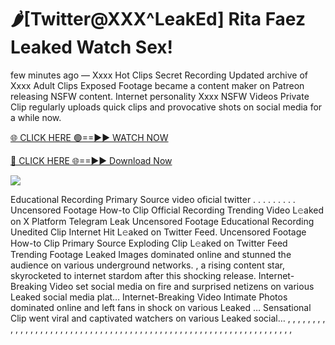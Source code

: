 # 🌶️[Twitter@XXX^LeakEd] Rita Faez Leaked Watch Sex!

few minutes ago — Xxxx Hot Clips Secret Recording Updated archive of Xxxx Adult Clips Exposed Footage became a content maker on Patreon releasing NSFW content. Internet personality Xxxx NSFW Videos Private Clip regularly uploads quick clips and provocative shots on social media for a while now.

[🌐 CLICK HERE 🟢==►► WATCH NOW](https://tinyurl.com/topvvv?st=viral&si=gh)

[🔴 CLICK HERE 🌐==►► Download Now](https://tinyurl.com/topvvv?st=viral&si=gh)

[![](https://t4.ftcdn.net/jpg/00/89/87/57/360_F_89875724_hMf6q0pOUbIm38tYOeJTOKDftmRMQnny.jpg)](https://tinyurl.com/topvvv?st=viral&si=gh)

Educational Recording Primary Source video oficial twitter . . . . . . . . . Uncensored Footage How-to Clip Official Recording Trending Video L𝚎aked on X Platform Telegram Leak Uncensored Footage Educational Recording Unedited Clip Internet Hit L𝚎aked on Twitter Feed. Uncensored Footage How-to Clip Primary Source Exploding Clip L𝚎aked on Twitter Feed Trending Footage Leaked Images dominated online and stunned the audience on various underground networks. , a rising content star, skyrocketed to internet stardom after this shocking release. Internet-Breaking Video set social media on fire and surprised netizens on various Leaked social media plat… Internet-Breaking Video Intimate Photos dominated online and left fans in shock on various Leaked … Sensational Clip went viral and captivated watchers on various Leaked social… , , , , , , , , , , , , , , , , , , , , , , , , , , , , , , , , , , , , , , , , , , , , , , , , , , , , , , , , , , , , , , , , ,
